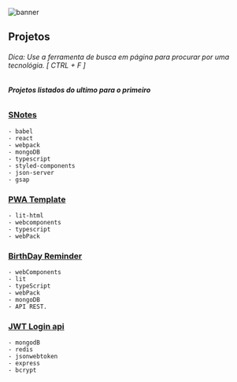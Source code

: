 ![banner](https://user-images.githubusercontent.com/88716893/164410744-1de53f9a-719d-4955-83b5-5f6787401786.png)

## Projetos
###### Dica: Use a ferramenta de busca em página para procurar por uma tecnológia. [ CTRL + F ]
###### ***Projetos listados do ultimo para o primeiro***

### [SNotes](./04_s_notes/)

    - babel
    - react
    - webpack
    - mongoDB
    - typescript
    - styled-components
    - json-server
    - gsap
    
### [PWA Template](./03_Recipes_Notebook/)

    - lit-html
    - webcomponents
    - typescript
    - webPack     
    
### [BirthDay Reminder](./02_Birthday_Reminder/)

    - webComponents
    - lit
    - typeScript
    - webPack
    - mongoDB
    - API REST.
    
    
### [JWT Login api](./01_Authentication_JWT/)

    - mongodB
    - redis
    - jsonwebtoken
    - express
    - bcrypt
